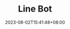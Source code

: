 ---
title: "Line Bot"
date: 2023-08-02T15:41:48+08:00
draft: false
tags: []
description: "This is a line bot which pushes news about speeches and competitions. It also provides user with useful services and subscription features."
image_url: "/images/IMG_2A9733B724FA-1.jpeg"
github_link: "https://github.com/mengxian0913/Vincent_Line_bot"
---